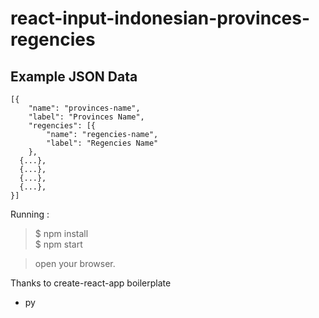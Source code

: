 # react-input-indonesian-provinces-regencies

## Example JSON Data
```
[{
	"name": "provinces-name",
	"label": "Provinces Name",
	"regencies": [{
		"name": "regencies-name",
		"label": "Regencies Name"
	},
  {...},
  {...},
  {...},
  {...},
}]
```


Running :
> $ npm install <br>
> $ npm start

> open your browser.

Thanks to create-react-app boilerplate

- py
